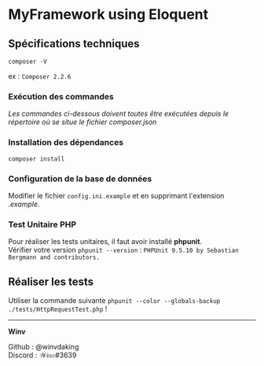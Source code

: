 # MyFramework using Eloquent

## Spécifications techniques

`composer -V`

ex : `Composer 2.2.6`

### Exécution des commandes

_Les commandes ci-dessous doivent toutes être exécutées depuis le répertoire où se situe le fichier composer.json_

### Installation des dépendances

`composer install`

### Configuration de la base de données

Modifier le fichier `config.ini.example` et en supprimant l'extension _.example_.

### Test Unitaire PHP

Pour réaliser les tests unitaires, il faut avoir installé **phpunit**. <br>
Vérifier votre version `phpunit --version` : `PHPUnit 9.5.10 by Sebastian Bergmann and contributors.`

## Réaliser les tests

Utiliser la commande suivante `phpunit --color --globals-backup ./tests/HttpRequestTest.php` !

---

**Winv**

Github : @winvdaking<br>
Discord : 𝒲𝑖𝑛𝑣#3639
